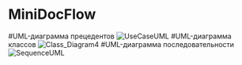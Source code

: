 # MiniDocFlow

#UML-диаграмма прецедентов
![UseCaseUML](https://user-images.githubusercontent.com/99600089/235364496-b31ba418-36cd-4ff9-8160-76147acad8ec.svg)
#UML-диаграмма классов
![Class_Diagram4](https://user-images.githubusercontent.com/99600089/235364499-a3a07ef1-cbb8-4ace-b130-87967afee83d.svg)
#UML-диаграмма последовательности
![SequenceUML](https://user-images.githubusercontent.com/99600089/235364501-ecd251be-5eec-40ff-b6a9-fb2111fab78a.svg)
